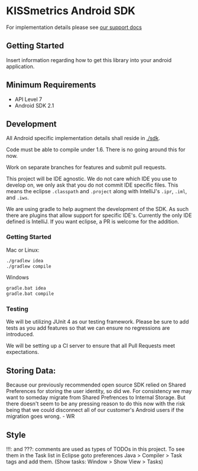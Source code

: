 # KISSmetrics Android SDK

For implementation details please see [our support docs](http://support.kissmetrics.com/apis/android)

## Getting Started

Insert information regarding how to get this library into your android
application.

## Minimum Requirements
  * API Level 7
  * Android SDK 2.1

## Development

All Android specific implementation details shall reside in [./sdk](./sdk).

Code must be able to compile under 1.6. There is no going around this for now.

Work on separate branches for features and submit pull requests.

This project will be IDE agnostic. We do not care which IDE you use to develop
on, we only ask that you do not commit IDE specific files. This means the
eclipse `.classpath` and `.project` along with IntelliJ's `.ipr`, `.iml`, and
`.iws`.

We are using gradle to help augment the development of the SDK. As such there
are plugins that allow support for specific IDE's. Currently the only IDE
defined is IntelliJ. If you want eclipse, a PR is welcome for the addition.

### Getting Started

Mac or Linux:

```sh
./gradlew idea
./gradlew compile
```

Windows

```sh
gradle.bat idea
gradle.bat compile
```

### Testing

We will be utilizing JUnit 4 as our testing framework. Please be sure to add
tests as you add features so that we can ensure no regressions are introduced.

We will be setting up a CI server to ensure that all Pull Requests meet
expectations.

## Storing Data:

Because our previously recommended open source SDK relied on Shared Preferences
for storing the user identity, so did we. For consistency we may want to someday
migrate from Shared Prefrences to Internal Storage. But there doesn't seem to be
any pressing reason to do this now with the risk being that we could disconnect
all of our customer's Android users if the migration goes wrong. - WR

## Style

!!!: and ???: comments are used as types of TODOs in this project. To see them
in the Task list in Eclipse goto preferences Java > Compiler > Task tags and add
them. (Show tasks: Window > Show View > Tasks)
